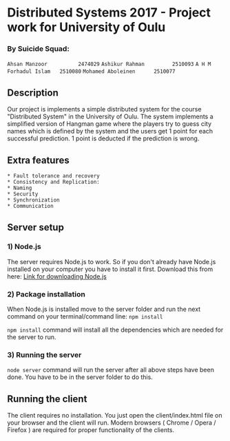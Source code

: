# Distributed Systems 2017 - Project work for University of Oulu
### By Suicide Squad:
`Ahsan Manzoor			2474029`
`Ashikur Rahman			2510093`
`A H M Forhadul Islam	2510080`
`Mohamed Aboleinen		2510077`

## Description

Our project is implements a simple distributed system for the course "Distributed System" in the University of Oulu. The system implements a simplified version of Hangman game where the players try to guess city names which is defined by the system and the users get 1 point for each successful prediction. 1 point is deducted if the prediction is wrong. 

## Extra features
	* Fault tolerance and recovery
	* Consistency and Replication:
	* Naming
	* Security​
	* Synchronization
	* Communication

## Server setup
### 1) Node.js
The server requires Node.js to work. So if you don't already have Node.js installed on your computer you have to install it first.
Download this from here: <a href="https://nodejs.org/en/download/">Link for downloading Node.js</a>

### 2) Package installation
When Node.js is installed move to the server folder and run the next command on your terminal/command line:
`npm install`

`npm install` command will install all the dependencies which are needed for the server to run.

### 3) Running the server
`node server` command will run the server after all above steps have been done. You have to be in the server folder to do this.


## Running the client
The client requires no installation. You just open the client/index.html file on your browser and the client will run. Modern browsers ( Chrome / Opera / Firefox ) are required for proper functionality of the clients.
